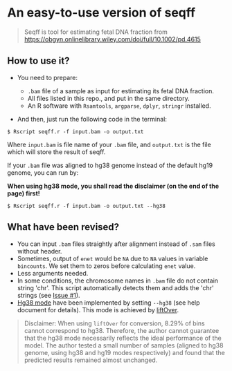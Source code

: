 # An easy-to-use version of seqff

> Seqff is tool for estimating fetal DNA fraction from https://obgyn.onlinelibrary.wiley.com/doi/full/10.1002/pd.4615

## How to use it?

+ You need to prepare:
	+ `.bam` file of a sample as input for estimating its fetal DNA fraction.
	+ All files listed in this repo., and put in the same directory.
	+ An R software with `Rsamtools`, `argparse`, `dplyr`, `stringr` installed.

+ And then, just run the following code in the terminal:

```shell
$ Rscript seqff.r -f input.bam -o output.txt
```
Where `input.bam` is file name of your `.bam` file, and `output.txt` is the file which will store the result of seqff.

If your `.bam` file was aligned to hg38 genome instead of the default hg19 genome, you can run by:

**When using hg38 mode, you shall read the disclaimer (on the end of the page) first!**

```shell
$ Rscript seqff.r -f input.bam -o output.txt --hg38
```

## What have been revised?

+ You can input `.bam` files straightly after alignment instead of `.sam` files without header.
+ Sometimes, output of `enet` would be `NA` due to `NA` values in variable `bincounts`. We set them to zeros before calculating `enet` value.
+ Less arguments needed.
+ In some conditions, the chromosome names in `.bam` file do not contain string 'chr'. This script automatically detects them and adds the 'chr' strings (see [Issue #1](https://github.com/Wubeizhongxinghua/easy-to-use-seqff/issues/1)).
+ [Hg38 mode](https://github.com/Wubeizhongxinghua/easy-to-use-seqff/issues/2) have been implemented by setting `--hg38` (see help document for details). This mode is achieved by [liftOver](https://genome.ucsc.edu/cgi-bin/hgLiftOver). 
> Disclaimer: When using `liftOver` for conversion, 8.29% of bins cannot correspond to hg38. Therefore, the author cannot guarantee that the hg38 mode necessarily reflects the ideal performance of the model. The author tested a small number of samples (aligned to hg38 genome, using hg38 and hg19 modes respectively) and found that the predicted results remained almost unchanged.
